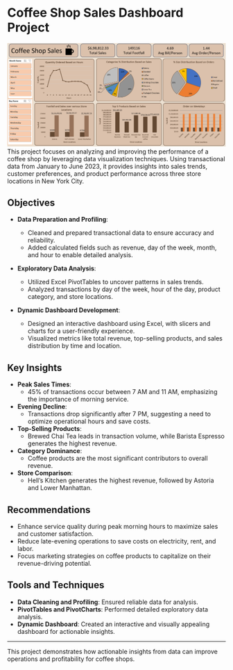 # Coffee Shop Sales Dashboard Project
![Dashboard Preview](Coffee_shop_sales.png)
This project focuses on analyzing and improving the performance of a coffee shop by leveraging data visualization techniques. Using transactional data from January to June 2023, it provides insights into sales trends, customer preferences, and product performance across three store locations in New York City.

## Objectives
- **Data Preparation and Profiling**:
  - Cleaned and prepared transactional data to ensure accuracy and reliability.
  - Added calculated fields such as revenue, day of the week, month, and hour to enable detailed analysis.

- **Exploratory Data Analysis**:
  - Utilized Excel PivotTables to uncover patterns in sales trends.
  - Analyzed transactions by day of the week, hour of the day, product category, and store locations.

- **Dynamic Dashboard Development**:
  - Designed an interactive dashboard using Excel, with slicers and charts for a user-friendly experience.
  - Visualized metrics like total revenue, top-selling products, and sales distribution by time and location.

## Key Insights
- **Peak Sales Times**: 
  - 45% of transactions occur between 7 AM and 11 AM, emphasizing the importance of morning service.
- **Evening Decline**: 
  - Transactions drop significantly after 7 PM, suggesting a need to optimize operational hours and save costs.
- **Top-Selling Products**: 
  - Brewed Chai Tea leads in transaction volume, while Barista Espresso generates the highest revenue.
- **Category Dominance**: 
  - Coffee products are the most significant contributors to overall revenue.
- **Store Comparison**: 
  - Hell’s Kitchen generates the highest revenue, followed by Astoria and Lower Manhattan.

## Recommendations
- Enhance service quality during peak morning hours to maximize sales and customer satisfaction.
- Reduce late-evening operations to save costs on electricity, rent, and labor.
- Focus marketing strategies on coffee products to capitalize on their revenue-driving potential.

## Tools and Techniques
- **Data Cleaning and Profiling**: Ensured reliable data for analysis.
- **PivotTables and PivotCharts**: Performed detailed exploratory data analysis.
- **Dynamic Dashboard**: Created an interactive and visually appealing dashboard for actionable insights.

---

This project demonstrates how actionable insights from data can improve operations and profitability for coffee shops.
